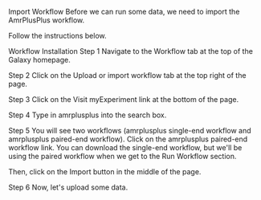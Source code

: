 Import Workflow
Before we can run some data, we need to import the AmrPlusPlus workflow.

Follow the instructions below.

Workflow Installation
Step 1
Navigate to the Workflow tab at the top of the Galaxy homepage.


Step 2
Click on the Upload or import workflow tab at the top right of the page.


Step 3
Click on the Visit myExperiment link at the bottom of the page.


Step 4
Type in amrplusplus into the search box.


Step 5
You will see two workflows (amrplusplus single-end workflow and amrplusplus paired-end workflow). Click on the amrplusplus paired-end workflow link. You can download the single-end workflow, but we'll be using the paired workflow when we get to the Run Workflow section.


Then, click on the Import button in the middle of the page.


Step 6
Now, let's upload some data.
